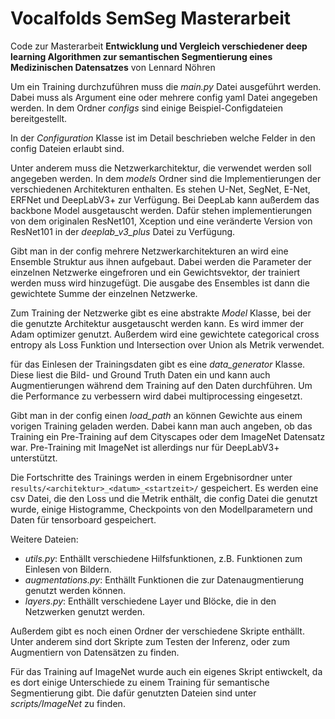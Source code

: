 # Vocalfolds SemSeg Masterarbeit

Code zur Masterarbeit **Entwicklung und Vergleich verschiedener deep learning Algorithmen 
zur semantischen Segmentierung eines Medizinischen Datensatzes** von Lennard Nöhren

Um ein Training durchzuführen muss die _main.py_ Datei ausgeführt werden. Dabei muss als 
Argument eine oder mehrere config yaml Datei angegeben werden. In dem Ordner _configs_ 
sind einige Beispiel-Configdateien bereitgestellt.

In der _Configuration_ Klasse ist im Detail beschrieben welche Felder in den config Dateien
erlaubt sind.

Unter anderem muss die Netzwerkarchitektur, die verwendet werden soll angegeben werden. In 
dem _models_ Ordner sind die Implementierungen der verschiedenen Architekturen enthalten. 
Es stehen U-Net, SegNet, E-Net, ERFNet und DeepLabV3+ zur Verfügung. Bei DeepLab kann 
außerdem das backbone Model ausgetauscht werden. Dafür stehen implementierungen von dem 
originalen ResNet101, Xception und eine veränderte Version von ResNet101 in der 
_deeplab_v3_plus_ Datei zu Verfügung.

Gibt man in der config mehrere Netzwerkarchitekturen an wird eine Ensemble Struktur aus
ihnen aufgebaut. Dabei werden die Parameter der einzelnen Netzwerke eingefroren und ein
Gewichtsvektor, der trainiert werden muss wird hinzugefügt. Die ausgabe des Ensembles ist
dann die gewichtete Summe der einzelnen Netzwerke.

Zum Training der Netzwerke gibt es eine abstrakte _Model_ Klasse, bei der die genutzte
Architektur ausgetauscht werden kann. Es wird immer der Adam optimizer genutzt. Außerdem 
wird eine gewichtete categorical cross entropy als Loss Funktion und Intersection over 
Union als Metrik verwendet.

für das Einlesen der Trainingsdaten gibt es eine _data_generator_ Klasse. Diese liest die
Bild- und Ground Truth Daten ein und kann auch Augmentierungen während dem Training auf
den Daten durchführen. Um die Performance zu verbessern wird dabei multiprocessing 
eingesetzt.

Gibt man in der config einen _load_path_ an können Gewichte aus einem vorigen Training
geladen werden. Dabei kann man auch angeben, ob das Training ein Pre-Training auf dem
Cityscapes oder dem ImageNet Datensatz war. Pre-Training mit ImageNet ist allerdings nur
für DeepLabV3+ unterstützt.

Die Fortschritte des Trainings werden in einem Ergebnisordner unter 
`results/<architektur>_<datum>_<startzeit>/` gespeichert. Es werden eine csv Datei, die 
den Loss und die Metrik enthält, die config Datei die genutzt wurde, einige Histogramme, 
Checkpoints von den Modellparametern und Daten für tensorboard gespeichert.

Weitere Dateien:
+ _utils.py_: Enthällt verschiedene Hilfsfunktionen, z.B. Funktionen zum Einlesen von 
Bildern.
+ _augmentations.py_: Enthällt Funktionen die zur Datenaugmentierung genutzt werden können.
+ _layers.py_: Enthällt verschiedene Layer und Blöcke, die in den Netzwerken genutzt werden.

Außerdem gibt es noch einen Ordner der verschiedene Skripte enthällt. Unter anderem sind
dort Skripte zum Testen der Inferenz, oder zum Augmentiern von Datensätzen zu finden.

Für das Training auf ImageNet wurde auch ein eigenes Skript entiwckelt, da es dort einige
Unterschiede zu einem Training für semantische Segmentierung gibt. Die dafür genutzten
Dateien sind unter _scripts/ImageNet_ zu finden.